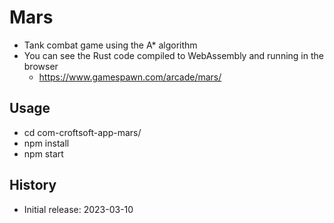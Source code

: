 # Mars

- Tank combat game using the A* algorithm
- You can see the Rust code compiled to WebAssembly and running in the browser
  - https://www.gamespawn.com/arcade/mars/

## Usage

- cd com-croftsoft-app-mars/
- npm install
- npm start

## History

- Initial release: 2023-03-10
